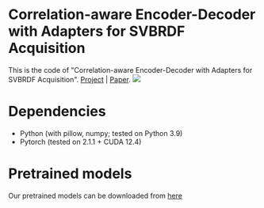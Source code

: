 # Correlation-aware Encoder-Decoder with Adapters for SVBRDF Acquisition
This is the code of "Correlation-aware Encoder-Decoder with Adapters for SVBRDF Acquisition". [Project](https://rody-nkcs.github.io/SVBRDF/) | [Paper]().
<img src='teaser.png'>

# Dependencies
- Python (with pillow, numpy; tested on Python 3.9)
- Pytorch (tested on 2.1.1 +  CUDA 12.4)

# Pretrained models
Our pretrained models can be downloaded from [here](https://drive.google.com/drive/folders/1BebohTKZfpVQ6bPiT7AYh930pBAnZSWW?usp=sharing)
